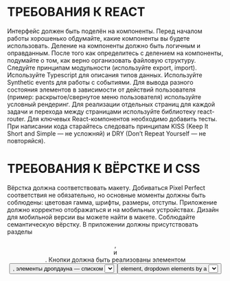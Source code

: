 # ТРЕБОВАНИЯ К REACT
Интерфейс должен быть поделён на компоненты. Перед началом работы хорошенько обдумайте, какие компоненты вы будете использовать. Деление на компоненты должно быть логичным и оправданным.
После того как определитесь с делением на компоненты, подумайте о том, как верно организовать файловую структуру.
Следуйте принципам модульности (используйте export, import).
Используйте Typescript для описания типов данных.
Используйте Synthetic events для работы с событиями.
Для вывода разного состояния элементов в зависимости от действий пользователя (пример: раскрытое/свернутое меню пользователя) используйте условный рендеринг.
Для реализации отдельных страниц для каждой задачи и перехода между страницами используйте библиотеку react-router.
Для ключевых React-компонентов необходимо добавить тесты.
При написании кода старайтесь следовать принципам KISS (Keep It Short and Simple — не усложняй) и DRY (Don’t Repeat Yourself — не повторяйся).

# ТРЕБОВАНИЯ К ВЁРСТКЕ И CSS
Вёрстка должна соответствовать макету. Добиваться Pixel Perfect соответствия не обязательно, но основные моменты должны быть соблюдены: цветовая гамма, шрифты, размеры, отступы.
Приложение должно корректно отображаться и на мобильных устройствах. Дизайн для мобильной версии вы можете найти в макете.
Соблюдайте семантическую вёрстку. В приложении должны присутствовать разделы <header>, <main> и <footer>. Кнопки должна быть реализованы элементом <button>, элементы дропдауна — списком <select> и так далее.
При наведении курсора на любые кликабельные элементы должен появляться cursor: pointer.
Учитывайте состояния кнопки + Add card — активная и неактивная.
Если кнопка активна, её внешний вид должен соответствовать макету. При наведении она должна подсвечиваться (менять цвет), а курсор должен меняться на pointer.
Если кнопка неактивна (назначен атрибут disabled), её цвет должен отличаться от активного состояния, кнопка не должна реагировать на наведение курсора (цвет остаётся таким же, не появляется курсор pointer).
Можете использовать любой вариант подключения стилей на ваше усмотрение: общий файл стилей проекта, CSS-модули или специальные React-библиотеки для стилизации компонентов (например, Styled Components).
Использовать селекторы по тегу и id для задания стилей нельзя. Используйте классы.
  
  
# REQUIREMENTS FOR REACT
The interface must be divided into components. Before you start, think carefully about which components you will use. The division into components should be logical and justified.
After you decide on the division into components, think about how to properly organize the file structure.
Follow the principles of modularity (use export, import).
Use Typescript to describe data types.
Use Synthetic events to work with events.
To display a different state of elements depending on user actions (example: expanded / collapsed user menu), use conditional rendering.
To implement separate pages for each task and navigate between pages, use the react-router library.
For key React components, you need to add tests.
When writing code, try to follow the principles of KISS (Keep It Short and Simple - do not complicate) and DRY (Don't Repeat Yourself - do not repeat yourself).

  
# LAYOUT AND CSS REQUIREMENTS
The layout must match the layout. Achieving Pixel Perfect compliance is not necessary, but the main points must be observed: colors, fonts, sizes, indents.
The application should also display correctly on mobile devices. You can find the design for the mobile version in the layout.
Follow semantic layout. The application must have <header>, <main>, and <footer> sections. Buttons should be implemented by a <button> element, dropdown elements by a <select> list, and so on.
When hovering over any clickable elements, cursor: pointer should appear.
Consider the states of the + Add card button - active and inactive.
If the button is active, its appearance should match the layout. When you hover, it should be highlighted (change color), and the cursor should change to pointer.
If the button is inactive (the disabled attribute is assigned), its color should be different from the active state, the button should not respond to hover (the color remains the same, the pointer cursor does not appear).
You can use any style connection option of your choice: a common project style file, CSS modules, or special React libraries for styling components (for example, Styled Components).
You can't use tag and id selectors to set styles. Use classes.

